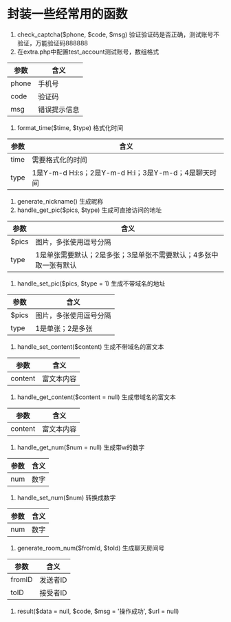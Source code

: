 # 封装一些经常用的函数
1. check_captcha($phone, $code, $msg) 验证验证码是否正确，测试账号不验证，万能验证码888888
1. 在extra.php中配置test_account测试账号，数组格式

|参数|含义|
|---|---|
|phone|手机号|
|code|验证码|
|msg|错误提示信息|

1. format_time($time, $type) 格式化时间

|参数|含义|
|---|---|
|time|需要格式化的时间|
|type|1是Y-m-d H:i:s；2是Y-m-d H:i；3是Y-m-d；4是聊天时间|

1. generate_nickname() 生成昵称
1. handle_get_pic($pics, $type) 生成可直接访问的地址

|参数|含义|
|---|---|
|$pics|图片，多张使用逗号分隔|
|type|1是单张需要默认；2是多张；3是单张不需要默认；4多张中取一张有默认|

1. handle_set_pic($pics, $type = 1) 生成不带域名的地址

|参数|含义|
|---|---|
|$pics|图片，多张使用逗号分隔|
|type|1是单张；2是多张|

1. handle_set_content($content) 生成不带域名的富文本

|参数|含义|
|---|---|
|content|富文本内容|

1. handle_get_content($content = null) 生成带域名的富文本

|参数|含义|
|---|---|
|content|富文本内容|

1. handle_get_num($num = null) 生成带w的数字

|参数|含义|
|---|---|
|num|数字|

1. handle_set_num($num) 转换成数字

|参数|含义|
|---|---|
|num|数字|

1. generate_room_num($fromId, $toId) 生成聊天房间号

|参数|含义|
|---|---|
|fromID|发送者ID|
|toID|接受者ID|

1. result($data = null, $code, $msg = '操作成功', $url = null)